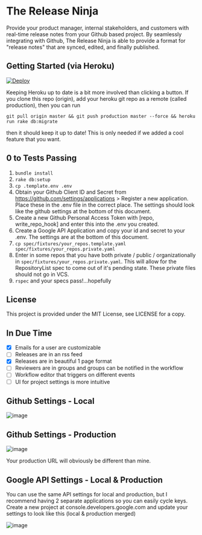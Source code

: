 # The Release Ninja

Provide your product manager, internal stakeholders, and customers with real-time release notes from your Github based project.
By seamlessly integrating with Github, The Release Ninja is able to provide a format for "release notes" that are synced, edited,
and finally published.

## Getting Started (via Heroku)
[![Deploy](https://www.herokucdn.com/deploy/button.png)](https://heroku.com/deploy?template=https://github.com/SalesLoft/release-ninja)

Keeping Heroku up to date is a bit more involved than clicking a button. If you clone this repo (origin), add your heroku git repo as a
remote (called production), then you can run

`git pull origin master && git push production master --force && heroku run rake db:migrate`

then it should keep it up to date! This is only needed if we added a cool feature that you want.

## 0 to Tests Passing

1. `bundle install`
2. `rake db:setup`
3. `cp .template.env .env`
4. Obtain your Github Client ID and Secret from https://github.com/settings/applications > Register a new application.
   Place these in the .env file in the correct place. The settings should look like the github settings at the bottom of this document.
5. Create a new Github Personal Access Token with [repo, write_repo_hook] and enter this into the .env you created.
6. Create a Google API Application and copy your id and secret to your .env. The settings are at the bottom of this document.
7. `cp spec/fixtures/your_repos.template.yaml spec/fixtures/your_repos.private.yaml`
8. Enter in some repos that you have both private / public / organizationally in `spec/fixtures/your_repos.private.yaml`.
   This will allow for the RepositoryList spec to come out of it's pending state. These private files should not go in VCS.
9. `rspec` and your specs pass!...hopefully

## License

This project is provided under the MIT License, see LICENSE for a copy.

## In Due Time

* [X] Emails for a user are customizable
* [ ] Releases are in an rss feed
* [X] Releases are in beautiful 1 page format
* [ ] Reviewers are in groups and groups can be notified in the workflow
* [ ] Workflow editor that triggers on different events
* [ ] UI for project settings is more intuitive

## Github Settings - Local
![image](https://cloud.githubusercontent.com/assets/1231659/7026641/f94a29e8-dd18-11e4-846f-5a6339e4dcc5.png)

## Github Settings - Production
![image](https://cloud.githubusercontent.com/assets/1231659/7026660/1091f6b2-dd19-11e4-8b5b-3dee9dae3d70.png)

Your production URL will obviously be different than mine.

## Google API Settings - Local & Production
You can use the same API settings for local and production, but I recommend having 2 separate applications so you can easily cycle keys.
Create a new project at console.developers.google.com and update your settings to look like this (local & production merged)

![image](https://cloud.githubusercontent.com/assets/1231659/7073496/dea328a6-dec1-11e4-8d78-77e4b5af8267.png)
